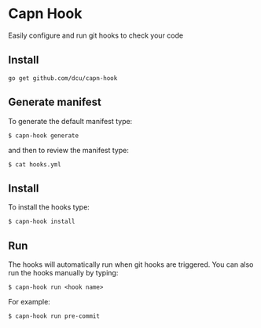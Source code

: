 # Capn Hook

Easily configure and run git hooks to check your code

## Install

    go get github.com/dcu/capn-hook

## Generate manifest

To generate the default manifest type:

	$ capn-hook generate

and then to review the manifest type:

	$ cat hooks.yml


## Install

To install the hooks type:

	$ capn-hook install


## Run

The hooks will automatically run when git hooks are triggered. You can also run the hooks manually by typing:

	$ capn-hook run <hook name>

For example:

	$ capn-hook run pre-commit
